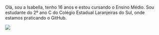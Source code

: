   Olá, sou a Isabella, tenho 16 anos e estou cursando o Ensino Médio.
Sou estudante do 2º ano C do Colégio Estadual Laranjeiras do Sul, onde estamos praticando o GitHub.

![](https://media1.tenor.com/m/KiwoKLTjYFUAAAAd/looking-spiffy-dog-haircut.gif)

